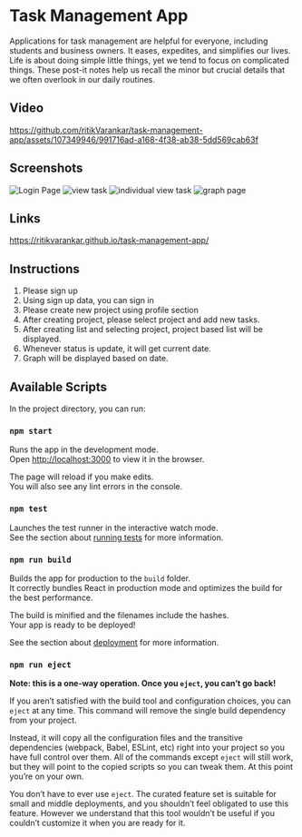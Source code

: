 # Task Management App
Applications for task management are helpful for everyone, including students and business owners. It eases, expedites, and simplifies our lives. Life is about doing simple little things, yet we tend to focus on complicated things. These post-it notes help us recall the minor but crucial details that we often overlook in our daily routines.

## Video 
https://github.com/ritikVarankar/task-management-app/assets/107349946/991716ad-a168-4f38-ab38-5dd569cab63f

## Screenshots
![Login Page](https://github.com/ritikVarankar/task-management-app/assets/107349946/1291b7e0-78e7-4db3-aa87-b592064e9655)
![view task](https://github.com/ritikVarankar/task-management-app/assets/107349946/38369e6b-e835-4ab7-8984-e2a00eb8b278)
![individual view task](https://github.com/ritikVarankar/task-management-app/assets/107349946/de3357f7-1b3d-4c4f-a973-0b09f0261624)
![graph page](https://github.com/ritikVarankar/task-management-app/assets/107349946/f1942844-09fd-445e-af3f-8fc2f3b93960)

## Links
https://ritikvarankar.github.io/task-management-app/

## Instructions
1. Please sign up
2. Using sign up data, you can sign in
3. Please create new project using profile section
4. After creating project, please select project and add new tasks.
5. After creating list and selecting project, project based list will be displayed.
6. Whenever status is update, it will get current date.
7. Graph will be displayed based on date.

## Available Scripts

In the project directory, you can run:

### `npm start`

Runs the app in the development mode.\
Open [http://localhost:3000](http://localhost:3000) to view it in the browser.

The page will reload if you make edits.\
You will also see any lint errors in the console.

### `npm test`

Launches the test runner in the interactive watch mode.\
See the section about [running tests](https://facebook.github.io/create-react-app/docs/running-tests) for more information.

### `npm run build`

Builds the app for production to the `build` folder.\
It correctly bundles React in production mode and optimizes the build for the best performance.

The build is minified and the filenames include the hashes.\
Your app is ready to be deployed!

See the section about [deployment](https://facebook.github.io/create-react-app/docs/deployment) for more information.

### `npm run eject`

**Note: this is a one-way operation. Once you `eject`, you can’t go back!**

If you aren’t satisfied with the build tool and configuration choices, you can `eject` at any time. This command will remove the single build dependency from your project.

Instead, it will copy all the configuration files and the transitive dependencies (webpack, Babel, ESLint, etc) right into your project so you have full control over them. All of the commands except `eject` will still work, but they will point to the copied scripts so you can tweak them. At this point you’re on your own.

You don’t have to ever use `eject`. The curated feature set is suitable for small and middle deployments, and you shouldn’t feel obligated to use this feature. However we understand that this tool wouldn’t be useful if you couldn’t customize it when you are ready for it.


